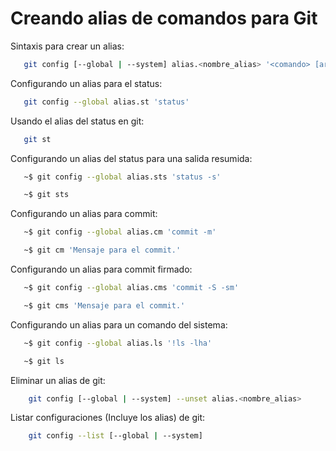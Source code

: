 # Creando alias de comandos para Git

Sintaxis para crear un alias:
```bash
   git config [--global | --system] alias.<nombre_alias> '<comando> [args]'
```

Configurando un alias para el status:
```bash
   git config --global alias.st 'status'
```

Usando el alias del status en git:
```bash
   git st
```

Configurando un alias del status para una salida resumida:
```bash
   ~$ git config --global alias.sts 'status -s'

   ~$ git sts
```

Configurando un alias para commit:
```bash
   ~$ git config --global alias.cm 'commit -m'

   ~$ git cm 'Mensaje para el commit.'
```

Configurando un alias para commit firmado:
```bash
   ~$ git config --global alias.cms 'commit -S -sm'

   ~$ git cms 'Mensaje para el commit.'
```

Configurando un alias para un comando del sistema:
```bash
   ~$ git config --global alias.ls '!ls -lha'

   ~$ git ls
```

Eliminar un alias de git:

```bash
    git config [--global | --system] --unset alias.<nombre_alias>
```

Listar configuraciones (Incluye los alias) de git:

```bash
    git config --list [--global | --system]
```